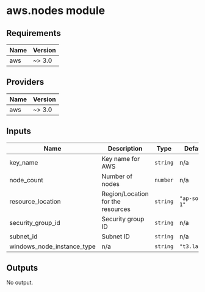 # aws.nodes module

## Requirements

| Name | Version |
|------|---------|
| aws | ~> 3.0 |

## Providers

| Name | Version |
|------|---------|
| aws | ~> 3.0 |

## Inputs

| Name | Description | Type | Default | Required |
|------|-------------|------|---------|:--------:|
| key\_name | Key name for AWS | `string` | n/a | yes |
| node\_count | Number of nodes | `number` | n/a | yes |
| resource\_location | Region/Location for the resources | `string` | `"ap-south-1"` | no |
| security\_group\_id | Security group ID | `string` | n/a | yes |
| subnet\_id | Subnet ID | `string` | n/a | yes |
| windows\_node\_instance\_type | n/a | `string` | `"t3.large"` | no |

## Outputs

No output.

